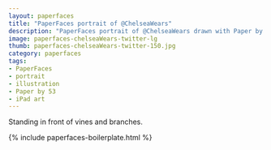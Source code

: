 ```yaml
---
layout: paperfaces
title: "PaperFaces portrait of @ChelseaWears"
description: "PaperFaces portrait of @ChelseaWears drawn with Paper by 53 on an iPad."
image: paperfaces-chelseaWears-twitter-lg
thumb: paperfaces-chelseaWears-twitter-150.jpg
category: paperfaces
tags: 
- PaperFaces
- portrait
- illustration
- Paper by 53
- iPad art
---
```


Standing in front of vines and branches.

{% include paperfaces-boilerplate.html %}